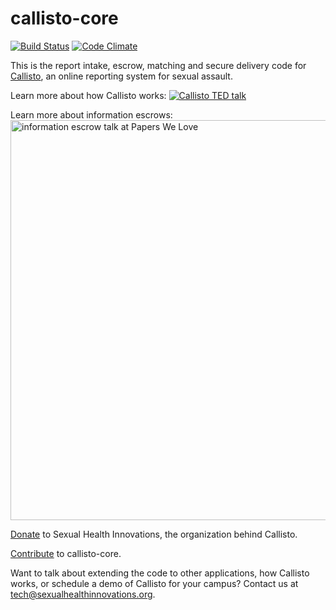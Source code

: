 # callisto-core

[![Build Status](https://travis-ci.org/SexualHealthInnovations/callisto-core.svg?branch=master)](https://travis-ci.org/SexualHealthInnovations/callisto-core)
[![Code Climate](https://codeclimate.com/repos/5769c8c9aee315007d001c8a/badges/bbaf21e756a58593715e/gpa.svg)](https://codeclimate.com/repos/5769c8c9aee315007d001c8a/feed)

This is the report intake, escrow, matching and secure delivery code for [Callisto](https://www.projectcallisto.org), an online reporting system for sexual assault. 

Learn more about how Callisto works:
<a href="https://www.ted.com/talks/jessica_ladd_the_reporting_system_that_sexual_assault_survivors_want?language=en" target="_blank"><img src="https://www.projectcallisto.org/assets/img/ted-video-still.png" alt="Callisto TED talk"></a>

Learn more about information escrows:
<a href="https://www.youtube.com/watch?v=mYV6_OaZeEs" target="_blank"><img src="https://www.projectcallisto.org/assets/img/pwl-video-still.png" alt="information escrow talk at Papers We Love" width="640"></a>

[Donate](https://www.sexualhealthinnovations.org/donate/) to Sexual Health Innovations, the organization behind Callisto.

[Contribute](https://github.com/SexualHealthInnovations/callisto-core/blob/master/CONTRIBUTING.md) to callisto-core.

Want to talk about extending the code to other applications, how Callisto works, or schedule a demo of Callisto for your campus? Contact us at [tech@sexualhealthinnovations.org](mailto:tech@sexualhealthinnovations.org).
